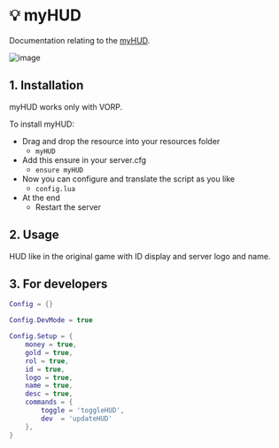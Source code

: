 # 💡 myHUD
Documentation relating to the [myHUD](https://github.com/Emotion06/myHUD).

![image](https://cdn.discordapp.com/attachments/850400157237248020/1242203929857757336/Screenshot_2024-05-02_161957.png?ex=66558dcf&is=66543c4f&hm=0d2e40bc99c5f045b88bcd46c94263c45ab3c2c4b3340dc2160204c7599b4a4f&)

## 1. Installation
myHUD works only with VORP. 

To install myHUD:
- Drag and drop the resource into your resources folder
  - `myHUD`
- Add this ensure in your server.cfg
  - `ensure myHUD`
- Now you can configure and translate the script as you like
  - `config.lua`
- At the end
  - Restart the server

## 2. Usage
HUD like in the original game with ID display and server logo and name.

## 3. For developers

```lua
Config = {}

Config.DevMode = true

Config.Setup = {
    money = true,
    gold = true,
    rol = true,
    id = true,
    logo = true,
    name = true,
    desc = true,
    commands = {
        toggle = 'toggleHUD',
        dev  = 'updateHUD'
    },
}
```
